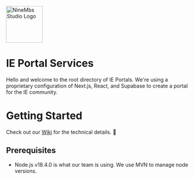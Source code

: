 
<img src="https://bhoyxrelzzohrygasyjt.supabase.co/storage/v1/object/public/public/logo.png" alt="NineMbs Studio Logo" width="100"/>


# IE Portal Services

Hello and welcome to the root directory of IE Portals. We're using a proprietary configuration of Next.js, React, and Supabase to create a portal for the IE community.

# Getting Started

Check out our [Wiki](https://github.com/ninembs-studio/ieportals.com/wiki) for the technical details. 🙂

## Prerequisites

- Node.js v18.4.0 is what our team is using. We use MVN to manage node versions.
